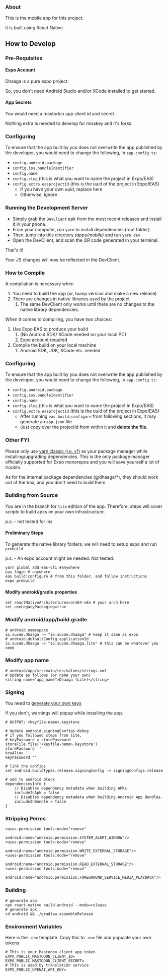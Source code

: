 ### About

This is the mobile app for this project.

It is built using React Native.

## How to Develop

### Pre-Requisites

#### Expo Account

Dhaaga is a pure expo project.

So, you don't need Android Studio and/or
XCode installed to get started.

#### App Secrets

You would need a mastodon app client id and secret.

Nothing extra is needed to develop for misskey and it's forks.

### Configuring

To ensure that the app built by you does not overwrite
the app published by the developer,
you would need to change the following,
in `app.config.ts`:

- `config.android.package`
- `config.ios.bundleIdentifier`
- `config.name`
- `config.slug` (this is what you want to name the project in Expo/EAS)
- `config.extra.easprojectId` (this is the uuid of the project in Expo/EAS)
    - If you have your own uuid, replace here
    - Otherwise, ignore

### Running the Development Server

- Simply grab the `DevClient` apk from the most recent releases and install it
  in your phone.
- From your computer, run `yarn` to install dependencies (root folder).
- Then, jump into this directory *(apps/mobile)* and run `yarn dev`
- Open the DevClient, and scan the QR code generated in your terminal.

That's it!

Your JS changes will now be reflected in the DevClient.

### How to Compile

A compilation is necessary when

1. You need to build the app (or, bump version and make a new release)
2. There are changes in native libraries used by the project
    1. The same DevClient only works until there are no changes to the native
       library dependencies.

When it comes to compiling, you have two choices:

1. Use Expo EAS to produce your build
    1. (No Android SDK/ XCode needed on your
       local PC)
    2. Expo account required
2. Compile the build on your local machine
    1. Android SDK, JDK, XCode etc. needed

### Configuring

To ensure that the app built by you does not overwrite
the app published by the developer,
you would need to change the following,
in `app.config.ts`:

- `config.android.package`
- `config.ios.bundleIdentifier`
- `config.name`
- `config.slug` (this is what you want to name the project in Expo/EAS)
- `config.extra.easprojectId` (this is the uuid of the project in Expo/EAS)
    - After running `eas build:configure` from following sections, it may
      generate an `app.json` file
    - Just copy over the projectId from within it and **delete the file**.

### Other FYI

Please only use [yarn classic (i.e. v1)](https://classic.yarnpkg.com) as your
package manager while installing/upgrading dependencies. This is the only
package manager officially supported for Expo monorepos and you will
save yourself a lot of trouble.

As for the internal package dependencies (@dhaaga/*), they should work out
of the box, and you don't need to build them.

### Building from Source

You are in the branch for `lite` edition of the app.
Therefore, steps will cover scripts to build apks
on your own infrastructure.

p.s. - not tested for ios

#### Preliminary Steps

To generate the native library folders, we will need to
setup expo and run `prebuild`

p.s. - An expo account might be needed. Not tested.

```shell
yarn global add eas-cli #anywhere
eas login # anywhere
eas build:configure # from this folder, and follow instructions
expo prebuild
```

#### Modify android/gradle.properties

```shell
set reactNativeArchitectures=arm64-v8a # your arch here
set useLegacyPackaging=true
```

### Modify android/app/build.gradle

```shell
# android.namespace
io.suvam.dhaaga -> "io.suvam.dhaaga" # keep it same as expo
# android.defaultConfig.applicationId
io.suvam.dhaaga -> "io.suvam.dhaaga.lite" # this can be whatever you need
```

### Modify app name

```shell
# android/app/src/main/res/values/strings.xml
# Update as follows (or name your own)
<string name="app_name">Dhaaga (Lite)</string>

```

### Signing

You need
to [generate your own keys]( https://reactnative.dev/docs/signed-apk-android)

If you don't, warnings will popup while installing the app.

```shell
# OUTPUT: <keyfile-name>.keystore

# Update android.signingConfigs.debug
# if you followed steps from site,
# keyPassword = storePassword
storeFile file('<keyfile-name>.keystore')
storePassword ''
keyAlias ''
keyPassword ''

# link the configs
set android.buildTypes.release.signingConfig -> signingConfigs.release
            
# add to android block
dependenciesInfo {
    // Disables dependency metadata when building APKs.
    includeInApk = false
    // Disables dependency metadata when building Android App Bundles.
    includeInBundle = false
}
```

### Stripping Perms

```shell
<uses-permission tools:node="remove"
                 android:name="android.permission.SYSTEM_ALERT_WINDOW"/>
<uses-permission tools:node="remove"
                 android:name="android.permission.WRITE_EXTERNAL_STORAGE"/>
<uses-permission tools:node="remove"
                 android:name="android.permission.READ_EXTERNAL_STORAGE"/>
<uses-permission tools:node="remove"
                 android:name="android.permission.FOREGROUND_SERVICE_MEDIA_PLAYBACK"/>
```

### Building

```shell
# generate aab
npx react-native build-android --mode=release
# generate apk
cd android && ./gradlew assembleRelease
```

### Environment Variables

Here is the `.env` template. Copy this to `.env` file and populate your own
tokens

```shell
# This is your Mastodon client app token
EXPO_PUBLIC_MASTODON_CLIENT_ID=
EXPO_PUBLIC_MASTODON_CLIENT_SECRET=
# This is used by translation service
EXPO_PUBLIC_OPENAI_API_KEY=
```